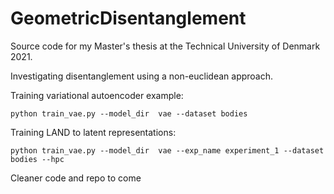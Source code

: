 # GeometricDisentanglement

Source code for my Master's thesis at the Technical University of Denmark 2021.

Investigating disentanglement using a non-euclidean approach.

Training variational autoencoder example:
```
python train_vae.py --model_dir  vae --dataset bodies 
```

Training LAND to latent representations:
```
python train_vae.py --model_dir  vae --exp_name experiment_1 --dataset bodies --hpc
```

Cleaner code and repo to come
